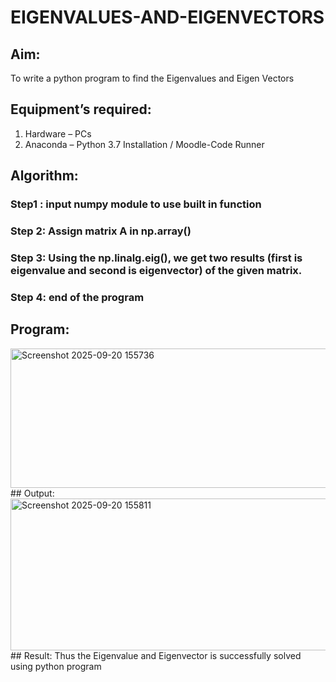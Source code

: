 # EIGENVALUES-AND-EIGENVECTORS
## Aim:
To write a python program to find the Eigenvalues and Eigen Vectors
## Equipment’s required:
1. 	Hardware – PCs
2. 	Anaconda – Python 3.7 Installation / Moodle-Code Runner
## Algorithm:
### Step1 : input numpy module to use built in function
### Step 2: Assign matrix A in np.array()
### Step 3: Using the np.linalg.eig(),  we get two results (first is eigenvalue and second is eigenvector) of the given matrix.
### Step 4: end of the program

## Program:
<img width="702" height="223" alt="Screenshot 2025-09-20 155736" src="https://github.com/user-attachments/assets/df4279d1-e207-4643-a5f7-8feb0a4a8ece" />
## Output:
<img width="1262" height="243" alt="Screenshot 2025-09-20 155811" src="https://github.com/user-attachments/assets/bfd7af7e-5367-47f3-bd0e-88ce1d7322f2" />
## Result:
Thus the Eigenvalue and Eigenvector is successfully solved using python program
